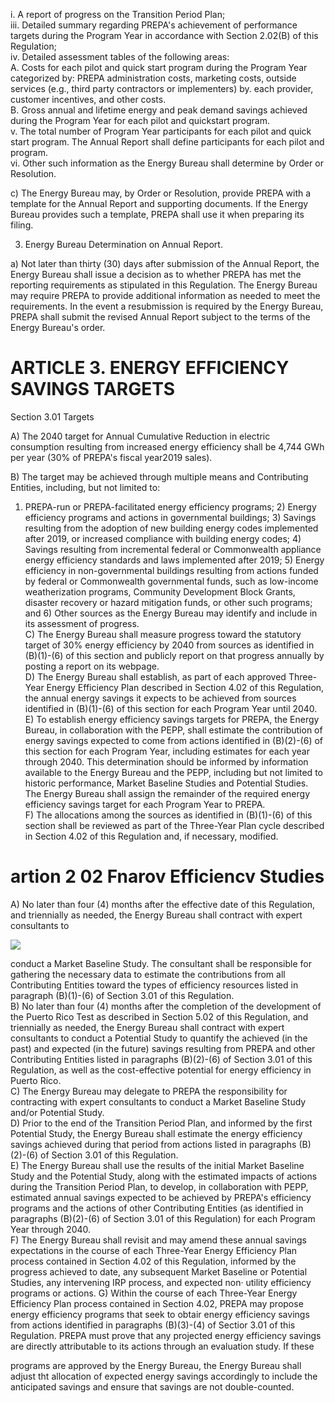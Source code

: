 i. A report of progress on the Transition Period Plan;   
iii. Detailed summary regarding PREPA's achievement of performance targets during the Program Year in accordance with Section 2.02(B) of this Regulation;   
iv. Detailed assessment tables of the following areas:   
A. Costs for each pilot and quick start program during the Program Year categorized by: PREPA administration costs, marketing costs, outside services (e.g., third party contractors or implementers) by. each provider, customer incentives, and other costs.   
B. Gross annual and lifetime energy and peak demand savings achieved during the Program Year for each pilot and quickstart program.   
v.  The total number of Program Year participants for each pilot and quick start program. The Annual Report shall define participants for each pilot and program.   
vi. Other such information as the Energy Bureau shall determine by Order or Resolution.  

c) The Energy Bureau may, by Order or Resolution, provide PREPA with a template for the Annual Report and supporting documents. If the Energy Bureau provides such a template, PREPA shall use it when preparing its filing.  

3) Energy Bureau Determination on Annual Report.  

a) Not later than thirty (30) days after submission of the Annual Report, the Energy Bureau shall issue a decision as to whether PREPA has met the reporting requirements as stipulated in this Regulation. The Energy Bureau may require PREPA to provide additional information as needed to meet the requirements. In the event a resubmission is required by the Energy Bureau, PREPA shall submit the revised Annual Report subject to the terms of the Energy Bureau's order.  

# ARTICLE 3. ENERGY EFFICIENCY SAVINGS TARGETS  

Section 3.01 Targets  

A) The 2040 target for Annual Cumulative Reduction in electric consumption resulting from increased energy efficiency shall be 4,744 GWh per year (30% of PREPA's fiscal year2019 sales).  

B) The target may be achieved through multiple means and Contributing Entities, including, but not limited to:  

1)  PREPA-run or PREPA-facilitated energy efficiency programs; 2) Energy efficiency programs and actions in governmental buildings; 3) Savings resulting from the adoption of new building energy codes implemented after 2019, or increased compliance with building energy codes; 4) Savings resulting from incremental federal or Commonwealth appliance energy efficiency standards and laws implemented after 2019; 5) Energy efficiency in non-governmental buildings resulting from actions funded by federal or Commonwealth governmental funds, such as low-income weatherization programs, Community Development Block Grants, disaster recovery or hazard mitigation funds, or other such programs; and 6) Other sources as the Energy Bureau may identify and include in its assessment of progress.   
C) The Energy Bureau shall measure progress toward the statutory target of 30% energy efficiency by 2040 from sources as identified in (B)(1)-(6) of this section and publicly report on that progress annually by posting a report on its webpage.   
D) The Energy Bureau shall establish, as part of each approved Three-Year Energy Efficiency Plan described in Section 4.02 of this Regulation, the annual energy savings it expects to be achieved from sources identified in (B)(1)-(6) of this section for each Program Year until 2040.   
E) To establish energy efficiency savings targets for PREPA, the Energy Bureau, in collaboration with the PEPP, shall estimate the contribution of energy savings expected to come from actions identified in (B)(2)-(6) of this section for each Program Year, including estimates for each year through 2040. This determination should be informed by information available to the Energy Bureau and the PEPP, including but not limited to historic performance, Market Baseline Studies and Potential Studies. The Energy Bureau shall assign the remainder of the required energy efficiency savings target for each Program Year to PREPA.   
F)  The allocations among the sources as identified in (B)(1)-(6) of this section shall be reviewed as part of the Three-Year Plan cycle described in Section 4.02 of this Regulation and, if necessary, modified.  

# artion 2 02 Fnarov Efficiencv Studies  

A) No later than four (4) months after the effective date of this Regulation, and triennially as needed, the Energy Bureau shall contract with expert consultants to  

![](images/57e9a462714b434085af3978be1dc1f48f24d15f2fb330cd69dde9ef0d0b6dde.jpg)  

conduct a Market Baseline Study. The consultant shall be responsible for gathering the necessary data to estimate the contributions from all Contributing Entities toward the types of efficiency resources listed in paragraph (B)(1)-(6) of Section 3.01 of this Regulation.   
B) No later than four (4) months after the completion of the development of the Puerto Rico Test as described in Section 5.02 of this Regulation, and triennially as needed, the Energy Bureau shall contract with expert consultants to conduct a Potential Study to quantify the achieved (in the past) and expected (in the future) savings resulting from PREPA and other Contributing Entities listed in paragraphs (B)(2)-(6) of Section 3.01 of this Regulation, as well as the cost-effective potential for energy efficiency in Puerto Rico.   
C) The Energy Bureau may delegate to PREPA the responsibility for contracting with expert consultants to conduct a Market Baseline Study and/or Potential Study.   
D) Prior to the end of the Transition Period Plan, and informed by the first Potential Study, the Energy Bureau shall estimate the energy efficiency savings achieved during that period from actions listed in paragraphs (B)(2)-(6) of Section 3.01 of this Regulation.   
E) The Energy Bureau shall use the results of the initial Market Baseline Study and the Potential Study, along with the estimated impacts of actions during the Transition Period Plan, to develop, in collaboration with PEPP, estimated annual savings expected to be achieved by PREPA's efficiency programs and the actions of other Contributing Entities (as identified in paragraphs (B)(2)-(6) of Section 3.01 of this Regulation) for each Program Year through 2040.   
F)  The Energy Bureau shall revisit and may amend these annual savings expectations in the course of each Three-Year Energy Efficiency Plan process contained in Section 4.02 of this Regulation, informed by the progress achieved to date, any subsequent Market Baseline or Potential Studies, any intervening IRP process, and expected non· utility efficiency programs or actions. G) Within the course of each Three-Year Energy Efficiency Plan process contained in Section 4.02, PREPA may propose energy efficiency programs that seek to obtair energy efficiency savings from actions identified in paragraphs (B)(3)-(4) of Sectior 3.01 of this Regulation. PREPA must prove that any projected energy efficiency savings are directly attributable to its actions through an evaluation study. If these  

programs are approved by the Energy Bureau, the Energy Bureau shall adjust tht allocation of expected energy savings accordingly to include the anticipated savings and ensure that savings are not double-counted.  